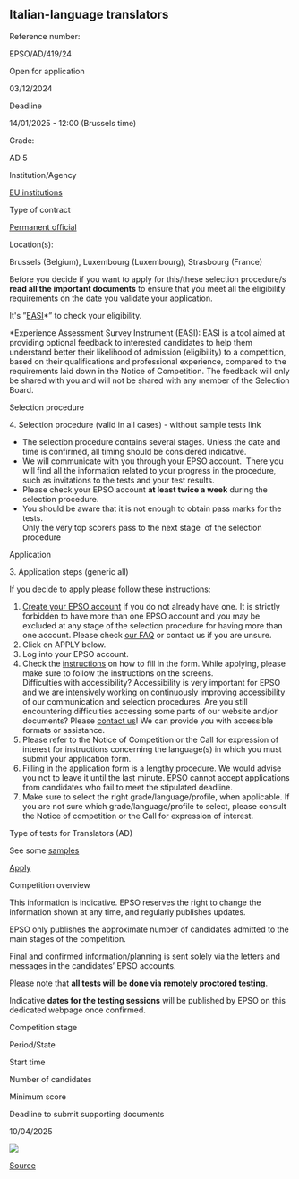 Italian-language translators
----------------------------

Reference number: 

EPSO/AD/419/24

  

Open for application

03/12/2024

Deadline

14/01/2025 - 12:00 (Brussels time)

Grade: 

AD 5

  

Institution/Agency

[EU institutions](/en/eu-institutions)

Type of contract

[Permanent official](/staff-categories)

Location(s): 

Brussels (Belgium), Luxembourg (Luxembourg), Strasbourg (France)

  

Before you decide if you want to apply for this/these selection procedure/s **read all the important documents** to ensure that you meet all the eligibility requirements on the date you validate your application.

It's ”[EASI](https://ec.europa.eu/eusurvey/runner/EPSO_AD_419_24_IT "(opens in a new window)")\*” to check your eligibility.

  
\*Experience Assessment Survey Instrument (EASI): EASI is a tool aimed at providing optional feedback to interested candidates to help them understand better their likelihood of admission (eligibility) to a competition, based on their qualifications and professional experience, compared to the requirements laid down in the Notice of Competition. The feedback will only be shared with you and will not be shared with any member of the Selection Board.

Selection procedure

4\. Selection procedure (valid in all cases) - without sample tests link

* The selection procedure contains several stages. Unless the date and time is confirmed, all timing should be considered indicative.
* We will communicate with you through your EPSO account.  There you will find all the information related to your progress in the procedure, such as invitations to the tests and your test results.
* Please check your EPSO account **at least twice a week** during the selection procedure.
* You should be aware that it is not enough to obtain pass marks for the tests.  
    Only the very top scorers pass to the next stage  of the selection procedure

Application

3\. Application steps (generic all)

If you decide to apply please follow these instructions:

1.  [Create your EPSO account](https://europa.eu/epso/application/passport/index.cfm?action=pdplegal&sb=1&comp_id=&lang=en "(opens in a new window)") if you do not already have one. It is strictly forbidden to have more than one EPSO account and you may be excluded at any stage of the selection procedure for having more than one account. Please check [our FAQ](https://eu-careers.europa.eu/help/faq/epso-account-application/epso-account) or contact us if you are unsure.
2.  Click on APPLY below.
3.  Log into your EPSO account.
4.  Check the [instructions](/help/faq/epso-account-application) on how to fill in the form. While applying, please make sure to follow the instructions on the screens.  
    Difficulties with accessibility? Accessibility is very important for EPSO and we are intensively working on continuously improving accessibility of our communication and selection procedures. Are you still encountering difficulties accessing some parts of our website and/or documents? Please [contact us](/contact/form_en)! We can provide you with accessible formats or assistance.
5.  Please refer to the Notice of Competition or the Call for expression of interest for instructions concerning the language(s) in which you must submit your application form.
6.  Filling in the application form is a lengthy procedure. We would advise you not to leave it until the last minute. EPSO cannot accept applications from candidates who fail to meet the stipulated deadline.
7.  Make sure to select the right grade/language/profile, when applicable. If you are not sure which grade/language/profile to select, please consult the Notice of competition or the Call for expression of interest.

Type of tests for Translators (AD)

See some [samples](/node/13574)

[Apply](https://europa.eu/epso/application/passport/?comp_id=6086 "(opens in a new window)")

Competition overview

This information is indicative. EPSO reserves the right to change the information shown at any time, and regularly publishes updates.

EPSO only publishes the approximate number of candidates admitted to the main stages of the competition.

Final and confirmed information/planning is sent solely via the letters and messages in the candidates’ EPSO accounts.

Please note that **all tests will be done via remotely proctored testing**.

Indicative **dates for the testing sessions** will be published by EPSO on this dedicated webpage once confirmed.

Competition stage

Period/State

Start time

Number of candidates

Minimum score

Deadline to submit supporting documents

10/04/2025

![](/sites/default/files/styles/infogra/public/2024-11/EPS-23-003-info-Translators-EN-C-all%20languages_EN.png?itok=-Gb3_cUJ)

[Source](https://eu-careers.europa.eu/en/job-opportunities/italian-language-translators)